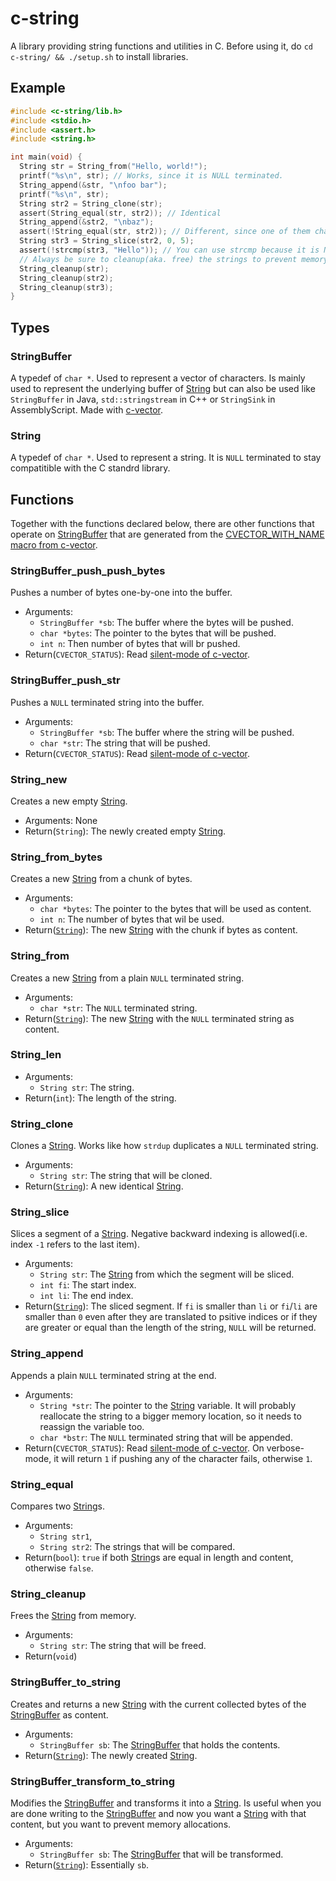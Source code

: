 # c-string
A library providing string functions and utilities in C.
Before using it, do `cd c-string/ && ./setup.sh` to install libraries.

## Example
```c
#include <c-string/lib.h>
#include <stdio.h>
#include <assert.h>
#include <string.h>

int main(void) {
  String str = String_from("Hello, world!");
  printf("%s\n", str); // Works, since it is NULL terminated.
  String_append(&str, "\nfoo bar");
  printf("%s\n", str);
  String str2 = String_clone(str);
  assert(String_equal(str, str2)); // Identical
  String_append(&str2, "\nbaz");
  assert(!String_equal(str, str2)); // Different, since one of them changed.
  String str3 = String_slice(str2, 0, 5);
  assert(!strcmp(str3, "Hello")); // You can use strcmp because it is NULL terminated.
  // Always be sure to cleanup(aka. free) the strings to prevent memory leaks.
  String_cleanup(str);
  String_cleanup(str2);
  String_cleanup(str3);
}
```

## Types

### StringBuffer
A typedef of `char *`. Used to represent a vector of characters. Is mainly used to represent the underlying buffer of [String](#String) but can also be used like `StringBuffer` in Java, `std::stringstream` in C++ or `StringSink` in AssemblyScript. Made with [c-vector](https://github.com/fabriciopashaj/c-vector).

### String
A typedef of `char *`. Used to represent a string. It is `NULL` terminated to stay compatitible with the C standrd library.

## Functions
Together with the functions declared below, there are other functions that operate on [StringBuffer](#StringBuffer) that are generated from the [CVECTOR\_WITH\_NAME macro from c-vector](https://github.com/fabriciopashaj/c-vector#Fat-pointer-mode).

### StringBuffer\_push\_push\_bytes
Pushes a number of bytes one-by-one into the buffer.
  - Arguments:
    - `StringBuffer *sb`: The buffer where the bytes will be pushed.
    - `char *bytes`: The pointer to the bytes that will be pushed.
    - `int n`: Then number of bytes that will br pushed.
  - Return(`CVECTOR_STATUS`): Read [silent-mode of c-vector](https://github.com/fabriciopashaj/c-vector#Silent-mode).

### StringBuffer\_push\_str
Pushes a `NULL` terminated string into the buffer.
  - Arguments:
    - `StringBuffer *sb`: The buffer where the string will be pushed.
    - `char *str`: The string that will be pushed.
  - Return(`CVECTOR_STATUS`): Read [silent-mode of c-vector](https://github.com/fabriciopashaj/c-vector#Silent-mode).

### String\_new
Creates a new empty [String](#String).
  - Arguments: None
  - Return(`String`): The newly created empty [String](#String).

### String\_from\_bytes
Creates a new [String](#String) from a chunk of bytes.
  - Arguments:
    - `char *bytes`: The pointer to the bytes that will be used as content.
    - `int n`: The number of bytes that wil be used.
  - Return([`String`](#String)): The new [String](#String) with the chunk if bytes as content.

### String\_from
Creates a new [String](#String) from a plain `NULL` terminated string.
  - Arguments:
    - `char *str`: The `NULL` terminated string.
  - Return([`String`](#String)): The new [String](#String) with the `NULL` terminated string as content.

### String\_len
  - Arguments:
    - `String str`: The string.
  - Return(`int`): The length of the string.

### String\_clone
Clones a [String](#String). Works like how `strdup` duplicates a `NULL` terminated string.
  - Arguments:
    - `String str`: The string that will be cloned.
  - Return([`String`](#String)): A new identical [String](#String).

### String\_slice
Slices a segment of a [String](#String). Negative backward indexing is allowed(i.e. index `-1` refers to the last item).
  - Arguments:
    - `String str`: The [String](#String) from which the segment will be sliced.
    - `int fi`: The start index.
    - `int li`: The end index.
  - Return([`String`](#String)): The sliced segment. If `fi` is smaller than `li` or `fi`/`li` are smaller than `0` even after they are translated to psitive indices or if they are greater or equal than the length of the string, `NULL` will be returned.

### String\_append
Appends a plain `NULL` terminated string at the end.
  - Arguments:
    - `String *str`: The pointer to the [String](#String) variable. It will probably reallocate the string to a bigger memory location, so it needs to reassign the variable too.
    - `char *bstr`: The `NULL` terminated string that will be appended.
  - Return(`CVECTOR_STATUS`): Read [silent-mode of c-vector](https://github.com/fabriciopashaj/c-vector#Silent-mode). On verbose-mode, it will return `1` if pushing any of the character fails, otherwise `1`.

### String\_equal
Compares two [String](#String)s.
  - Arguments:
    - `String str1`,
    - `String str2`: The strings that will be compared.
  - Return(`bool`): `true` if both [String](#String)s are equal in length and content, otherwise `false`.

### String\_cleanup
Frees the [String](#String) from memory.
  - Arguments:
    - `String str`: The string that will be freed.
  - Return(`void`)

### StringBuffer\_to\_string
Creates and returns a new [String](#String) with the current collected bytes of the [StringBuffer](#StringBuffer) as content.
  - Arguments:
    - `StringBuffer sb`: The [StringBuffer](#StringBuffer) that holds the contents.
  - Return([`String`](#String)): The newly created [String](#String).

### StringBuffer\_transform\_to\_string
Modifies the [StringBuffer](#StringBuffer) and transforms it into a [String](#String). Is useful when you are done writing to the [StringBuffer](#DtringBuffer) and now you want a [String](#String) with that content, but you want to prevent memory allocations.
  - Arguments:
    - `StringBuffer sb`: The [StringBuffer](#StringBuffer) that will be transformed.
  - Return([`String`](#String)): Essentially `sb`.

